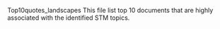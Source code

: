 Top10quotes_landscapes
 This file list top 10 documents that are highly associated with the identified STM topics. 
